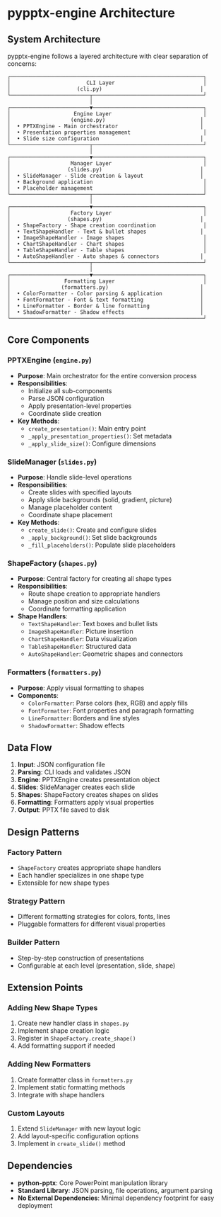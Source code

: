 # pypptx-engine Architecture

## System Architecture

pypptx-engine follows a layered architecture with clear separation of concerns:

```
┌─────────────────────────────────────────────────────────────┐
│                        CLI Layer                            │
│                     (cli.py)                               │
└─────────────────────────┬───────────────────────────────────┘
                          │
┌─────────────────────────▼───────────────────────────────────┐
│                    Engine Layer                             │
│                   (engine.py)                              │
│  • PPTXEngine - Main orchestrator                          │
│  • Presentation properties management                       │
│  • Slide size configuration                                │
└─────────────────────────┬───────────────────────────────────┘
                          │
┌─────────────────────────▼───────────────────────────────────┐
│                   Manager Layer                             │
│                  (slides.py)                               │
│  • SlideManager - Slide creation & layout                  │
│  • Background application                                   │
│  • Placeholder management                                   │
└─────────────────────────┬───────────────────────────────────┘
                          │
┌─────────────────────────▼───────────────────────────────────┐
│                   Factory Layer                             │
│                  (shapes.py)                               │
│  • ShapeFactory - Shape creation coordination               │
│  • TextShapeHandler - Text & bullet shapes                 │
│  • ImageShapeHandler - Image shapes                         │
│  • ChartShapeHandler - Chart shapes                         │
│  • TableShapeHandler - Table shapes                         │
│  • AutoShapeHandler - Auto shapes & connectors             │
└─────────────────────────┬───────────────────────────────────┘
                          │
┌─────────────────────────▼───────────────────────────────────┐
│                 Formatting Layer                            │
│                (formatters.py)                             │
│  • ColorFormatter - Color parsing & application            │
│  • FontFormatter - Font & text formatting                  │
│  • LineFormatter - Border & line formatting                │
│  • ShadowFormatter - Shadow effects                        │
└─────────────────────────────────────────────────────────────┘
```

## Core Components

### PPTXEngine (`engine.py`)
- **Purpose**: Main orchestrator for the entire conversion process
- **Responsibilities**:
  - Initialize all sub-components
  - Parse JSON configuration
  - Apply presentation-level properties
  - Coordinate slide creation
- **Key Methods**:
  - `create_presentation()`: Main entry point
  - `_apply_presentation_properties()`: Set metadata
  - `_apply_slide_size()`: Configure dimensions

### SlideManager (`slides.py`)
- **Purpose**: Handle slide-level operations
- **Responsibilities**:
  - Create slides with specified layouts
  - Apply slide backgrounds (solid, gradient, picture)
  - Manage placeholder content
  - Coordinate shape placement
- **Key Methods**:
  - `create_slide()`: Create and configure slides
  - `_apply_background()`: Set slide backgrounds
  - `_fill_placeholders()`: Populate slide placeholders

### ShapeFactory (`shapes.py`)
- **Purpose**: Central factory for creating all shape types
- **Responsibilities**:
  - Route shape creation to appropriate handlers
  - Manage position and size calculations
  - Coordinate formatting application
- **Shape Handlers**:
  - `TextShapeHandler`: Text boxes and bullet lists
  - `ImageShapeHandler`: Picture insertion
  - `ChartShapeHandler`: Data visualization
  - `TableShapeHandler`: Structured data
  - `AutoShapeHandler`: Geometric shapes and connectors

### Formatters (`formatters.py`)
- **Purpose**: Apply visual formatting to shapes
- **Components**:
  - `ColorFormatter`: Parse colors (hex, RGB) and apply fills
  - `FontFormatter`: Font properties and paragraph formatting
  - `LineFormatter`: Borders and line styles
  - `ShadowFormatter`: Shadow effects

## Data Flow

1. **Input**: JSON configuration file
2. **Parsing**: CLI loads and validates JSON
3. **Engine**: PPTXEngine creates presentation object
4. **Slides**: SlideManager creates each slide
5. **Shapes**: ShapeFactory creates shapes on slides
6. **Formatting**: Formatters apply visual properties
7. **Output**: PPTX file saved to disk

## Design Patterns

### Factory Pattern
- `ShapeFactory` creates appropriate shape handlers
- Each handler specializes in one shape type
- Extensible for new shape types

### Strategy Pattern
- Different formatting strategies for colors, fonts, lines
- Pluggable formatters for different visual properties

### Builder Pattern
- Step-by-step construction of presentations
- Configurable at each level (presentation, slide, shape)

## Extension Points

### Adding New Shape Types
1. Create new handler class in `shapes.py`
2. Implement shape creation logic
3. Register in `ShapeFactory.create_shape()`
4. Add formatting support if needed

### Adding New Formatters
1. Create formatter class in `formatters.py`
2. Implement static formatting methods
3. Integrate with shape handlers

### Custom Layouts
1. Extend `SlideManager` with new layout logic
2. Add layout-specific configuration options
3. Implement in `create_slide()` method

## Dependencies

- **python-pptx**: Core PowerPoint manipulation library
- **Standard Library**: JSON parsing, file operations, argument parsing
- **No External Dependencies**: Minimal dependency footprint for easy deployment